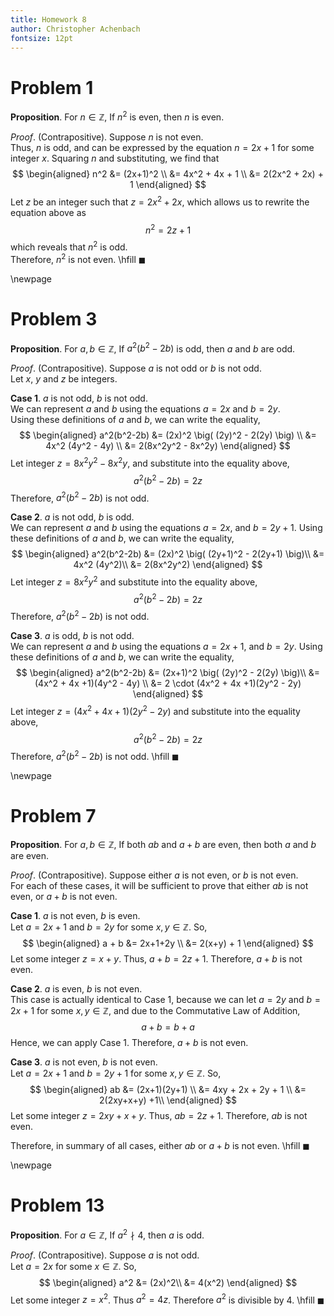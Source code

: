 ```yaml
---
title: Homework 8
author: Christopher Achenbach
fontsize: 12pt
---
```


# Problem 1

**Proposition**. For $n \in \mathbb{Z}$, If $n^2$ is even, then $n$ is even.

*Proof*. (Contrapositive). Suppose $n$ is not even.\
Thus, $n$ is odd, and can be expressed by the 
equation $n = 2x+1$ for some integer $x$.
Squaring $n$ and substituting, we find that
$$
    \begin{aligned}
        n^2 &= (2x+1)^2 \\
        &= 4x^2 + 4x + 1 \\
        &= 2(2x^2 + 2x) + 1
    \end{aligned}
$$
Let $z$ be an integer such that $z = 2x^2 + 2x$, which allows us to rewrite the equation above as
$$
    n^2 = 2z + 1
$$
which reveals that $n^2$ is odd.\
Therefore, $n^2$ is not even.
\hfill $\blacksquare$ 

\newpage


# Problem 3 

**Proposition**. For $a,b \in \mathbb{Z}$, If $a^2(b^2-2b)$ is odd, then $a$ and $b$ are odd.

*Proof*. (Contrapositive). Suppose  $a$ is not odd or $b$ is not odd.\
Let $x$, $y$ and $z$ be integers.

**Case 1**. $a$ is not odd, $b$ is not odd.\
We can represent $a$ and $b$ using the equations $a=2x$ and $b=2y$.\
Using these definitions of $a$ and $b$, we can write the equality,
$$
    \begin{aligned}
        a^2(b^2-2b) &= (2x)^2 \big( (2y)^2 - 2(2y) \big) \\
        &= 4x^2 (4y^2 - 4y) \\
        &= 2(8x^2y^2 - 8x^2y)
    \end{aligned}
$$
Let integer $z = 8x^2y^2 - 8x^2y$, and substitute into the equality above,
$$
    a^2(b^2-2b) = 2z
$$
Therefore, $a^2(b^2-2b)$ is not odd.

**Case 2**. $a$ is not odd, $b$ is odd.\
We can represent $a$ and $b$ using the equations $a = 2x$, and $b = 2y+1$. 
Using these definitions of $a$ and $b$, we can write the equality,
$$
    \begin{aligned}
        a^2(b^2-2b) &= (2x)^2 \big( (2y+1)^2 - 2(2y+1) \big)\\
        &= 4x^2 (4y^2)\\
        &= 2(8x^2y^2)
    \end{aligned}
$$
Let integer $z = 8x^2y^2$ and substitute into the equality above,
$$
    a^2(b^2-2b) = 2z
$$
Therefore, $a^2(b^2-2b)$ is not odd.

**Case 3**. $a$ is odd, $b$ is not odd.\
We can represent $a$ and $b$ using the equations $a = 2x+1$, and $b = 2y$. 
Using these definitions of $a$ and $b$, we can write the equality,
$$
    \begin{aligned}
        a^2(b^2-2b) &= (2x+1)^2 \big( (2y)^2 - 2(2y) \big)\\
        &= (4x^2 + 4x +1)(4y^2 - 4y) \\
        &= 2 \cdot (4x^2 + 4x +1)(2y^2 - 2y)
    \end{aligned}
$$
Let integer $z = (4x^2 + 4x +1)(2y^2 - 2y)$ and substitute into the equality above,
$$
    a^2(b^2-2b) = 2z
$$
Therefore, $a^2(b^2-2b)$ is not odd.
\hfill $\blacksquare$ 




\newpage

# Problem 7

**Proposition**. For $a,b \in \mathbb{Z}$, If both $ab$ and $a+b$ are even, then both $a$ and $b$ are even.

*Proof*. (Contrapositive). Suppose either $a$ is not even, or $b$ is not even.\
For each of these cases, it will be sufficient to prove that either $ab$ is not even, or $a+b$ is not even.

**Case 1**. $a$ is not even, $b$ is even.\
Let $a=2x+1$ and $b=2y$ for some $x,y \in \mathbb{Z}$. So,
$$
    \begin{aligned}
        a + b &= 2x+1+2y \\
        &= 2(x+y) + 1
    \end{aligned}
$$
Let some integer $z = x+y$. Thus, $a+b = 2z+1$. Therefore, $a+b$ is not even.

**Case 2**. $a$ is even, $b$ is not even.\
This case is actually identical to Case 1, because we can let $a=2y$ and $b=2x+1$ for some $x,y \in \mathbb{Z}$, and due to the Commutative Law of Addition,
$$
    a + b = b +a
$$
Hence, we can apply Case 1. Therefore, $a+b$ is not even.

**Case 3**. $a$ is not even, $b$ is not even.\
Let $a=2x+1$ and $b=2y+1$ for some $x,y \in \mathbb{Z}$. So,
$$
    \begin{aligned}
        ab &= (2x+1)(2y+1) \\
        &= 4xy + 2x + 2y + 1 \\
        &= 2(2xy+x+y) +1\\
    \end{aligned}
$$
Let some integer $z = 2xy+x+y$. Thus, $ab = 2z+1$. Therefore, $ab$ is not even.

Therefore, in summary of all cases, either $ab$ or $a+b$ is not even.
\hfill $\blacksquare$ 



\newpage

# Problem 13


**Proposition**. For $a \in \mathbb{Z}$, If $a^2 \nmid 4$, then $a$ is odd.

*Proof*. (Contrapositive). Suppose $a$ is not odd.\
Let $a=2x$ for some $x\in\mathbb{Z}$. So,
$$
\begin{aligned}
    a^2 &= (2x)^2\\
    &= 4(x^2)
\end{aligned}
$$
Let some integer $z = x^2$. Thus $a^2 = 4z$. Therefore $a^2$ is divisible by 4.
\hfill $\blacksquare$ 
